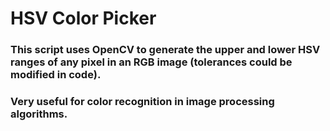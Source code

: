 # HSV Color Picker
### This script uses OpenCV to generate the upper and lower HSV ranges of any pixel in an RGB image (tolerances could be modified in code).
### Very useful for color recognition in image processing algorithms.
